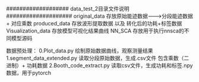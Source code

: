 ################### data_test_2目录文件说明 ####################
original_data 存放原始能迹数据--->分段能迹数据 + 对应乘数
produced_data 存放波形提取数据  以及  转化后的功耗+标签数据
Visualization_data  存放模型可视化结果曲线
NN_SCA  存放用于执行nnsca的不同模型源码

数据预处理：
0.Plot_data.py              绘制原始数据曲线，观察测量结果
1.segment_data_extended.py  读取分段原始数据，生成.csv文件  包含乘数（二进制）+ 功耗数据
2.Booth_code_extract.py     读取csv文件，生成功耗和标签.npy数据，用于pytorch
